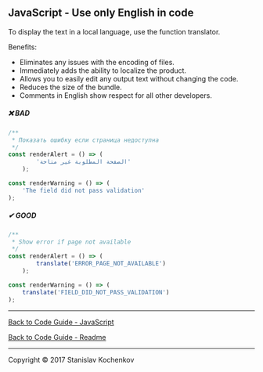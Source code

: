 ## JavaScript - Use only English in code

To display the text in a local language, use the function translator.

Benefits:

* Eliminates any issues with the encoding of files.
* Immediately adds the ability to localize the product.
* Allows you to easily edit any output text without changing the code.
* Reduces the size of the bundle.
* Comments in English show respect for all other developers.

##### ❌ BAD

```javascript
/**
 * Показать ошибку если страница недоступна
 */
const renderAlert = () => (
        'الصفحة المطلوبة غير متاحة'
    );

const renderWarning = () => (
    'The field did not pass validation'
);
```

##### ✔ GOOD

```javascript
/**
 * Show error if page not available
 */
const renderAlert = () => (
        translate('ERROR_PAGE_NOT_AVAILABLE')
    );

const renderWarning = () => (
    translate('FIELD_DID_NOT_PASS_VALIDATION')
);
```

---

[Back to Code Guide - JavaScript](https://github.com/UserBug/codeGuide/tree/v2/docs/javaScript)

[Back to Code Guide - Readme](https://github.com/UserBug/codeGuide/tree/v2)

---
Copyright © 2017 Stanislav Kochenkov 